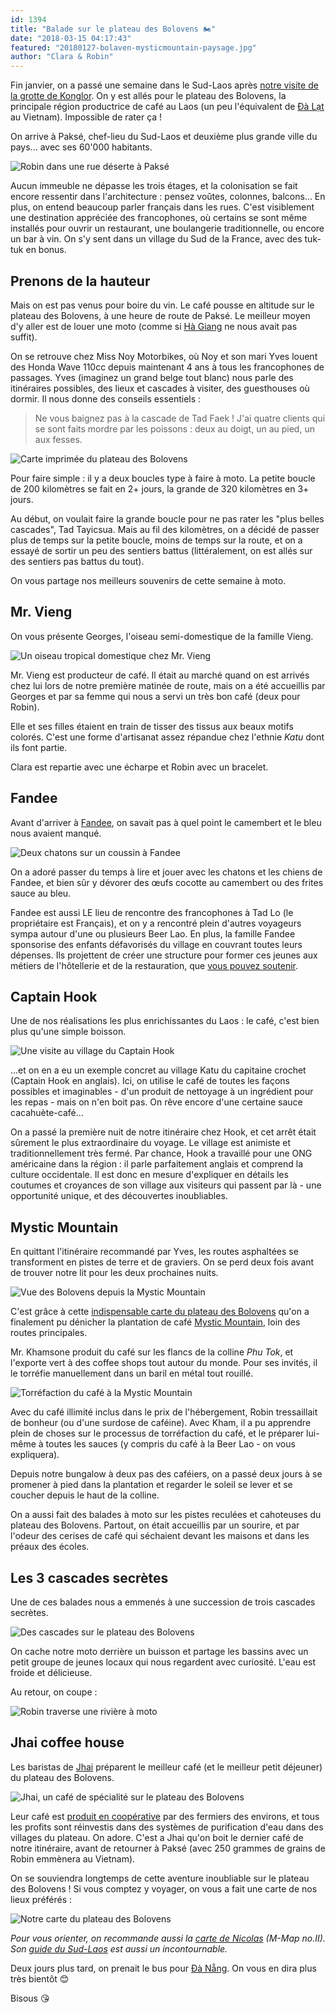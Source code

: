 ```yaml
---
id: 1394
title: "Balade sur le plateau des Bolovens 🏍"
date: "2018-03-15 04:17:43"
featured: "20180127-bolaven-mysticmountain-paysage.jpg"
author: "Clara & Robin"
---
```


Fin janvier, on a passé une semaine dans le Sud-Laos après
[notre visite de la grotte de Konglor](/konglor-une-lampe-torche-et-un-gilet-de-sauvetage/).
On y est allés pour le plateau des Bolovens, la principale région productrice de
café au Laos (un peu l'équivalent de [Đà Lạt](/posey-oklm-a-da-lat/) au
Vietnam). Impossible de rater ça !

On arrive à Paksé, chef-lieu du Sud-Laos et deuxième plus grande ville du
pays... avec ses 60'000 habitants.

![Robin dans une rue déserte à Paksé](20180124-pakse-rue.jpg)

Aucun immeuble ne dépasse les trois étages, et la colonisation se fait encore
ressentir dans l'architecture : pensez voûtes, colonnes, balcons... En plus, on
entend beaucoup parler français dans les rues. C'est visiblement une destination
appréciée des francophones, où certains se sont même installés pour ouvrir un
restaurant, une boulangerie traditionnelle, ou encore un bar à vin. On s'y sent
dans un village du Sud de la France, avec des tuk-tuk en bonus.

## Prenons de la hauteur

Mais on est pas venus pour boire du vin. Le café pousse en altitude sur le
plateau des Bolovens, à une heure de route de Paksé. Le meilleur moyen d'y aller
est de louer une moto (comme si [Hà Giang](/un-hiver-a-ha-giang/) ne nous avait
pas suffit).

On se retrouve chez Miss Noy Motorbikes, où Noy et son mari Yves louent des
Honda Wave 110cc depuis maintenant 4 ans à tous les francophones de passages.
Yves (imaginez un grand belge tout blanc) nous parle des itinéraires possibles,
des lieux et cascades à visiter, des guesthouses où dormir. Il nous donne des
conseils essentiels :

> Ne vous baignez pas à la cascade de Tad Faek ! J'ai quatre clients qui se sont
> faits mordre par les poissons : deux au doigt, un au pied, un aux fesses.

![Carte imprimée du plateau des Bolovens](20180218-bolaven-plateau-map.jpg "La carte distribuée par Yves, et notre itinéraire initial (qui a beaucoup changé en cours de route)")

Pour faire simple : il y a deux boucles type à faire à moto. La petite boucle de
200 kilomètres se fait en 2+ jours, la grande de 320 kilomètres en 3+ jours.

Au début, on voulait faire la grande boucle pour ne pas rater les "plus belles
cascades", Tad Tayicsua. Mais au fil des kilomètres, on a décidé de passer plus
de temps sur la petite boucle, moins de temps sur la route, et on a essayé de
sortir un peu des sentiers battus (littéralement, on est allés sur des sentiers
pas battus du tout).

On vous partage nos meilleurs souvenirs de cette semaine à moto.

## Mr. Vieng

On vous présente Georges, l'oiseau semi-domestique de la famille Vieng.

![Un oiseau tropical domestique chez Mr. Vieng](20180125-bolaven-vieng-georges.jpg)

Mr. Vieng est producteur de café. Il était au marché quand on est arrivés chez
lui lors de notre première matinée de route, mais on a été accueillis par
Georges et par sa femme qui nous a servi un très bon café (deux pour Robin).

Elle et ses filles étaient en train de tisser des tissus aux beaux motifs
colorés. C'est une forme d'artisanat assez répandue chez l'ethnie _Katu_ dont
ils font partie.

Clara est repartie avec une écharpe et Robin avec un bracelet.

## Fandee

Avant d'arriver à [Fandee](http://fandee-guesthouse.webs.com/), on savait pas à
quel point le camembert et le bleu nous avaient manqué.

![Deux chatons sur un coussin à Fandee](20180126-bolaven-fandee-chats.jpg)

On a adoré passer du temps à lire et jouer avec les chatons et les chiens de
Fandee, et bien sûr y dévorer des œufs cocotte au camembert ou des frites sauce
au bleu.

Fandee est aussi LE lieu de rencontre des francophones à Tad Lo (le propriétaire
est Français), et on y a rencontré plein d'autres voyageurs sympa autour d'une
ou plusieurs Beer Lao. En plus, la famille Fandee sponsorise des enfants
défavorisés du village en couvrant toutes leurs dépenses. Ils projettent de
créer une structure pour former ces jeunes aux métiers de l'hôtellerie et de la
restauration, que [vous pouvez soutenir](http://fandee-family.webs.com).

## Captain Hook

Une de nos réalisations les plus enrichissantes du Laos : le café, c'est bien
plus qu'une simple boisson.

![Une visite au village du Captain Hook](20180126-katu-tour.jpg "Hook (à gauche) nous explique les bienfaits du café sous un caféier")

...et on en a eu un exemple concret au village Katu du capitaine crochet
(Captain Hook en anglais). Ici, on utilise le café de toutes les façons
possibles et imaginables - d'un produit de nettoyage à un ingrédient pour les
repas - mais on n'en boit pas. On rêve encore d'une certaine sauce
cacahuète-café...

On a passé la première nuit de notre itinéraire chez Hook, et cet arrêt était
sûrement le plus extraordinaire du voyage. Le village est animiste et
traditionnellement très fermé. Par chance, Hook a travaillé pour une ONG
américaine dans la région : il parle parfaitement anglais et comprend la culture
occidentale. Il est donc en mesure d'expliquer en détails les coutumes et
croyances de son village aux visiteurs qui passent par là - une opportunité
unique, et des découvertes inoubliables.

## Mystic Mountain

En quittant l'itinéraire recommandé par Yves, les routes asphaltées se
transforment en pistes de terre et de graviers. On se perd deux fois avant de
trouver notre lit pour les deux prochaines nuits.

![Vue des Bolovens depuis la Mystic Mountain](20180127-bolaven-mysticmountain-paysage.jpg)

C'est grâce à cette
[indispensable carte du plateau des Bolovens](https://mmapssouthernlaos.wordpress.com/)
qu'on a finalement pu dénicher la plantation de café
[Mystic Mountain](http://www.mysticmountain.coffee), loin des routes
principales.

Mr. Khamsone produit du café sur les flancs de la colline _Phu Tok_, et
l'exporte vert à des coffee shops tout autour du monde. Pour ses invités, il le
torréfie manuellement dans un baril en métal tout rouillé.

![Torréfaction du café à la Mystic Mountain](20180127-bolaven-mysticmountain-cafe-5.jpg)

Avec du café illimité inclus dans le prix de l'hébergement, Robin tressaillait
de bonheur (ou d'une surdose de caféine). Avec Kham, il a pu apprendre plein de
choses sur le processus de torréfaction du café, et le préparer lui-même à
toutes les sauces (y compris du café à la Beer Lao - on vous expliquera).

Depuis notre bungalow à deux pas des caféiers, on a passé deux jours à se
promener à pied dans la plantation et regarder le soleil se lever et se coucher
depuis le haut de la colline.

On a aussi fait des balades à moto sur les pistes reculées et cahoteuses du
plateau des Bolovens. Partout, on était accueillis par un sourire, et par
l'odeur des cerises de café qui séchaient devant les maisons et dans les préaux
des écoles.

## Les 3 cascades secrètes

Une de ces balades nous a emmenés à une succession de trois cascades secrètes.

![Des cascades sur le plateau des Bolovens](20180128-bolaven-cascade.jpg)

On cache notre moto derrière un buisson et partage les bassins avec un petit
groupe de jeunes locaux qui nous regardent avec curiosité. L'eau est froide et
délicieuse.

Au retour, on coupe :

![Robin traverse une rivière à moto](20180128-bolaven-profond-routes.jpg "Ça nous arrive trois fois !")

## Jhai coffee house

Les baristas de [Jhai](http://www.jhaicoffeehouse.com/) préparent le meilleur
café (et le meilleur petit déjeuner) du plateau des Bolovens.

![Jhai, un café de spécialité sur le plateau des Bolovens](20180129-bolaven-jhai.jpg)

Leur café est [produit en coopérative](https://www.jcfc.coffee/) par des
fermiers des environs, et tous les profits sont réinvestis dans des systèmes de
purification d'eau dans des villages du plateau. On adore. C'est a Jhai qu'on
boit le dernier café de notre itinéraire, avant de retourner à Paksé (avec 250
grammes de grains de Robin emmènera au Vietnam).

On se souviendra longtemps de cette aventure inoubliable sur le plateau des
Bolovens ! Si vous comptez y voyager, on vous a fait une carte de nos lieux
préférés :

![Notre carte du plateau des Bolovens](20180208-carte-bolaven.png)

_Pour vous orienter, on recommande aussi la
[carte de Nicolas](https://mmapssouthernlaos.wordpress.com/) (M-Map no.II). Son
[guide du Sud-Laos](https://chezlhabitantapakse.files.wordpress.com/2018/01/guide-sud-laos-nkm3.pdf)
est aussi un incontournable._

Deux jours plus tard, on prenait le bus pour [Đà Nẵng](/da-nang-dest-en-ouest/).
On vous en dira plus très bientôt 😊

Bisous 😘
